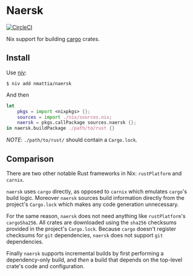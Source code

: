 # Naersk

[![CircleCI](https://circleci.com/gh/nmattia/naersk.svg?style=svg)](https://circleci.com/gh/nmattia/naersk)

Nix support for building [cargo] crates.

## Install

Use [niv]:

``` shell
$ niv add nmattia/naersk
```

And then

``` nix
let
    pkgs = import <nixpkgs> {};
    sources = import ./nix/sources.nix;
    naersk = pkgs.callPackage sources.naersk {};
in naersk.buildPackage ./path/to/rust {}
```

_NOTE_: `./path/to/rust/` should contain a `Cargo.lock`.

## Comparison

There are two other notable Rust frameworks in Nix: `rustPlatform` and
`carnix`.

`naersk` uses `cargo` directly, as opposed to `carnix` which emulates `cargo`'s
build logic. Moreover `naersk` sources build information directly from the
project's `Cargo.lock` which makes any code generation unnecessary.

For the same reason, `naersk` does not need anything like `rustPlatform`'s
`cargoSha256`. All crates are downloaded using the `sha256` checksums provided
in the project's `Cargo.lock`. Because `cargo` doesn't register checksums for
`git` dependencies, `naersk` does not support `git` dependencies.

Finally `naersk` supports incremental builds by first performing a
dependency-only build, and _then_ a build that depends on the top-level crate's
code and configuration.


[cargo]: https://crates.io/
[niv]: https://github.com/nmattia/niv
